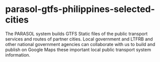 # parasol-gtfs-philippines-selected-cities
The PARASOL system builds GTFS Static files of the public transport services and routes of partner cities. Local government and LTFRB and other national government agencies can collaborate with us to build and publish on Google Maps these important local public transport system information.
